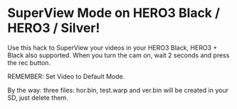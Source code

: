 SuperView Mode on HERO3 Black / HERO3 / Silver!
===============================================

Use this hack to SuperView your videos in your HERO3 Black, HERO3 + Black also supported.
When you turn the cam on, wait 2 seconds and press the rec button.

REMEMBER: Set Video to Default Mode.

By the way: three files: hor.bin, test.warp and ver.bin will be created in your SD, just delete them.